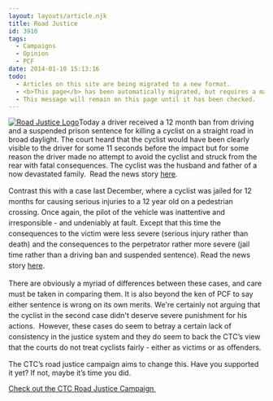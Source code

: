 ```yaml
---
layout: layouts/article.njk
title: Road Justice
id: 3910
tags:
  - Campaigns
  - Opinion
  - PCF
date: 2014-01-10 15:13:16
todo:
  - Articles on this site are being migrated to a new format.
  - <b>This page</b> has been automatically migrated, but requires a manual check-&amp;-tune to ensure the format and links all work as expected.
  - This message will remain on this page until it has been checked.
---
```


[![Road Justice Logo](http://www.pompeybug.co.uk/wp-content/uploads/2014/01/road-justice-logo-300x78.png)](http://www.roadjustice.org.uk/ "CTC Road Justice Campaign")Today a driver received a 12 month ban from driving and a suspended prison sentence for killing a cyclist on a straight road in broad daylight. The court heard that the cyclist would have been clearly visible to the driver for some 11 seconds before the impact but for some reason the driver made no attempt to avoid the cyclist and struck from the rear with fatal consequences. The cyclist was the husband and father of a now devastated family.  Read the news story [here](http://road.cc/content/news/107394-suspended-sentence-and-12-month-ban-driver-who-killed-suffolk-cyclist "Suspended sentence and 12 month ban for driver who killed Suffolk cyclist").

<span style="line-height: 1.5em;">Contrast this with a case last December, where a cyclist was jailed for 12 months for causing serious injuries to a 12 year old on a pedestrian crossing. Once again, the pilot of the vehicle was inattentive and irresponsible - and undeniably at fault. Except that this time the consequences to the victim were less severe (serious injury rather than death) and the consequences to the perpetrator rather more severe (jail time rather than a driving ban and suspended sentence). Read the news story [here](http://road.cc/content/news/103569-12-months-jail-red-light-jumping-cyclist-who-left-9-year-old-girl-fractured "12 months in jail for red light jumping cyclist who left 9-year-old girl with fractured skull").</span>

<span style="line-height: 1.5em;">There are obviously a myriad of differences between these cases, and care must be taken in comparing them. It is also beyond the ken of PCF to say either sentence is wrong on its own merits. We're certainly not arguing that the cyclist in the second case didn't deserve severe punishment for his actions.  However, these cases do seem to betray a certain lack of consistency in the justice system and they do seem to back the CTC’s view that the courts do not treat cyclists fairly - either as victims or as offenders.</span>

The CTC’s road justice campaign aims to change this. Have you supported it yet? If not, maybe it’s time you did.

[Check out the CTC Road Justice Campaign ](http://www.roadjustice.org.uk "CTC Road Justice")